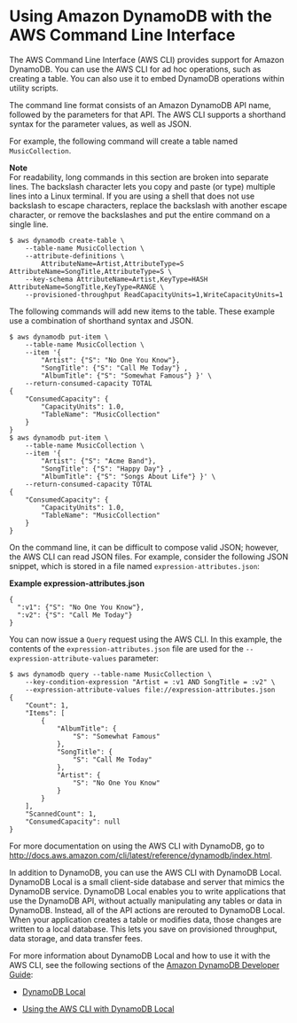 # Using Amazon DynamoDB with the AWS Command Line Interface<a name="cli-dynamodb"></a>

The AWS Command Line Interface \(AWS CLI\) provides support for Amazon DynamoDB\. You can use the AWS CLI for ad hoc operations, such as creating a table\. You can also use it to embed DynamoDB operations within utility scripts\.

The command line format consists of an Amazon DynamoDB API name, followed by the parameters for that API\. The AWS CLI supports a shorthand syntax for the parameter values, as well as JSON\.

For example, the following command will create a table named `MusicCollection`\. 

**Note**  
For readability, long commands in this section are broken into separate lines\. The backslash character lets you copy and paste \(or type\) multiple lines into a Linux terminal\. If you are using a shell that does not use backslash to escape characters, replace the backslash with another escape character, or remove the backslashes and put the entire command on a single line\.

```
$ aws dynamodb create-table \
    --table-name MusicCollection \
    --attribute-definitions \
        AttributeName=Artist,AttributeType=S AttributeName=SongTitle,AttributeType=S \
    --key-schema AttributeName=Artist,KeyType=HASH AttributeName=SongTitle,KeyType=RANGE \
    --provisioned-throughput ReadCapacityUnits=1,WriteCapacityUnits=1
```

The following commands will add new items to the table\. These example use a combination of shorthand syntax and JSON\.

```
$ aws dynamodb put-item \
    --table-name MusicCollection \
    --item '{
        "Artist": {"S": "No One You Know"},
        "SongTitle": {"S": "Call Me Today"} ,
        "AlbumTitle": {"S": "Somewhat Famous"} }' \
    --return-consumed-capacity TOTAL
{
    "ConsumedCapacity": {
        "CapacityUnits": 1.0,
        "TableName": "MusicCollection"
    }
}
$ aws dynamodb put-item \
    --table-name MusicCollection \
    --item '{ 
        "Artist": {"S": "Acme Band"}, 
        "SongTitle": {"S": "Happy Day"} , 
        "AlbumTitle": {"S": "Songs About Life"} }' \
    --return-consumed-capacity TOTAL
{
    "ConsumedCapacity": {
        "CapacityUnits": 1.0,
        "TableName": "MusicCollection"
    }
}
```

On the command line, it can be difficult to compose valid JSON; however, the AWS CLI can read JSON files\. For example, consider the following JSON snippet, which is stored in a file named `expression-attributes.json`:

**Example expression\-attributes\.json**  

```
{
  ":v1": {"S": "No One You Know"},
  ":v2": {"S": "Call Me Today"}
}
```

You can now issue a `Query` request using the AWS CLI\. In this example, the contents of the `expression-attributes.json` file are used for the `--expression-attribute-values` parameter:

```
$ aws dynamodb query --table-name MusicCollection \
    --key-condition-expression "Artist = :v1 AND SongTitle = :v2" \
    --expression-attribute-values file://expression-attributes.json
{
    "Count": 1,
    "Items": [
        {
            "AlbumTitle": {
                "S": "Somewhat Famous"
            },
            "SongTitle": {
                "S": "Call Me Today"
            },
            "Artist": {
                "S": "No One You Know"
            }
        }
    ],
    "ScannedCount": 1,
    "ConsumedCapacity": null
}
```

For more documentation on using the AWS CLI with DynamoDB, go to [http://docs\.aws\.amazon\.com/cli/latest/reference/dynamodb/index\.html](http://docs.aws.amazon.com/cli/latest/reference/dynamodb/index.html)\.

In addition to DynamoDB, you can use the AWS CLI with DynamoDB Local\. DynamoDB Local is a small client\-side database and server that mimics the DynamoDB service\. DynamoDB Local enables you to write applications that use the DynamoDB API, without actually manipulating any tables or data in DynamoDB\. Instead, all of the API actions are rerouted to DynamoDB Local\. When your application creates a table or modifies data, those changes are written to a local database\. This lets you save on provisioned throughput, data storage, and data transfer fees\.

For more information about DynamoDB Local and how to use it with the AWS CLI, see the following sections of the [Amazon DynamoDB Developer Guide](http://docs.aws.amazon.com/amazondynamodb/latest/developerguide/):

+ [DynamoDB Local](http://docs.aws.amazon.com/amazondynamodb/latest/developerguide/Tools.DynamoDBLocal.html)

+ [Using the AWS CLI with DynamoDB Local](http://docs.aws.amazon.com/amazondynamodb/latest/developerguide/Tools.CLI.html#UsingWithDDBLocal)